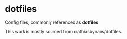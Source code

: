 # dotfiles
Config files, commonly referenced as <b>dotfiles</b>

This work is mostly sourced from mathiasbynans/dotfiles. 
